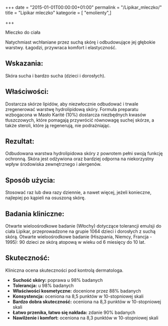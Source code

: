 +++
date = "2015-01-01T00:00:00+01:00"
permalink = "/Lipikar_mleczko/"
title = "Lipikar mleczko"
kategorie = [ "emolienty",]

+++

Mleczko do ciała

Natychmiast wchłaniane przez suchą skórę i odbudowujące jej głębokie warstwy. Łagodzi, przywraca komfort i elastyczność.

Wskazania:
----------

Skóra sucha i bardzo sucha (dzieci i dorosłych).

Właściwości:
------------

Dostarcza skórze lipidów, aby niezwłocznie odbudować i trwale zregenerować warstwę hydrolipidową skóry. Formuła preparatu wzbogacona w Masło Karité (10%) dostarcza niezbędnych kwasów tłuszczowych, które pomagają przywrócić równowagę suchej skórze, a także steroli, które ją regenerują, nie podrażniając.

Rezultat:
---------

Odbudowana warstwa hydrolipidowa skóry z powrotem pełni swoją funkcję ochronną. Skóra jest odżywiona oraz bardziej odporna na niekorzystny wpływ środowiska zewnętrznego i alergenów.

Sposób użycia:
--------------

Stosować raz lub dwa razy dziennie, a nawet więcej, jeżeli konieczne, najlepiej po kąpieli na osuszoną skórę.

Badania kliniczne:
------------------

Otwarte wieloośrodkowe badanie (Włochy) dotyczące tolerancji emulsji do ciała Lipikar, przeprowadzone na grupie 1064 dzieci i dorosłych z suchą skórą. Otwarte wieloośrodkowe badanie (Hiszpania, Niemcy, Francja - 1995): 90 dzieci ze skórą atopową w wieku od 6 miesięcy do 10 lat.

Skuteczność:
------------

Kliniczna ocena skuteczności pod kontrolą dermatologa.

-   **Suchość skóry:** poprawa u 98% badanych
-   **Tolerancja:** u 98% badanych
-   **Właściwości kosmetyczne:** docenione przez 88% badanych
-   **Konsystencja:** oceniona na 8,5 punktów w 10-stopniowej skali
-   **Bardzo dobra skuteczność:** oceniona na 8,3 punktów w 10-stopniowej skali
-   **Łatwo przenika, łatwo się nakłada:** zdanie 90% badanych
-   **Nawilżenie i komfort:** oceniona na 8,3 punktów w 10-stopniowej skali
